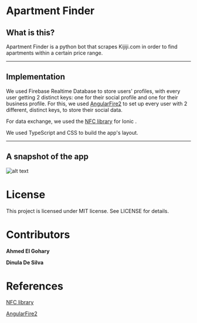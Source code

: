 # Apartment Finder

## What is this?
Apartment Finder is a python bot that scrapes Kijiji.com in order to find apartments within a certain price range. 

---
## Implementation
We used Firebase Realtime Database to store users' profiles, with every user getting 2 distinct keys: one for their social profile and one for their business profile. For this, we used [AngularFire2](https://github.com/angular/angularfire2) to set up every user with 2 different, distinct keys, to store their social data.


For data exchange, we used the [NFC library](https://ionicframework.com/docs/native/nfc/) for Ionic .


We used TypeScript and CSS to build the app's layout.

___

## A snapshot of the app
![alt text](https://github.com/ahmedelgohary/cardExchange/blob/master/gallery.jpg "App")



# License
This project is licensed under MIT license. See LICENSE for details.

# Contributors
**Ahmed El Gohary**

**Dinula De Silva**

# References
[NFC library](https://ionicframework.com/docs/native/nfc/)

[AngularFire2](https://github.com/angular/angularfire2)
